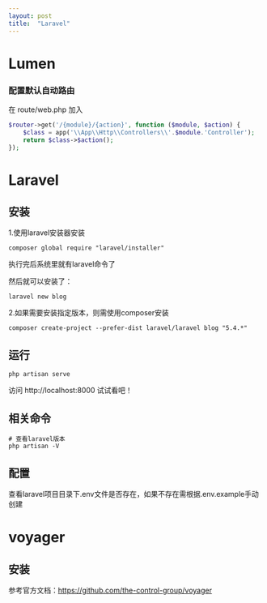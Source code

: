```yaml
---
layout: post
title:  "Laravel"
---
```


# Lumen

### 配置默认自动路由

在 route/web.php 加入

```php
$router->get('/{module}/{action}', function ($module, $action) {
    $class = app('\\App\\Http\\Controllers\\'.$module.'Controller');
    return $class->$action();
});
```

# Laravel

## 安装

1.使用laravel安装器安装

	composer global require "laravel/installer"

执行完后系统里就有laravel命令了

然后就可以安装了：

	laravel new blog

2.如果需要安装指定版本，则需使用composer安装

	composer create-project --prefer-dist laravel/laravel blog "5.4.*"

## 运行


	php artisan serve

访问 http://localhost:8000 试试看吧！


## 相关命令

	# 查看laravel版本
	php artisan -V

## 配置


查看laravel项目目录下.env文件是否存在，如果不存在需根据.env.example手动创建

# voyager

## 安装

参考官方文档：https://github.com/the-control-group/voyager

